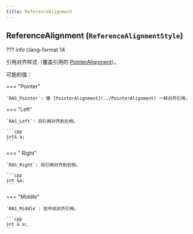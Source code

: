 ```yaml
---
title: ReferenceAlignment
---
```


## ReferenceAlignment (`ReferenceAlignmentStyle`)

??? info
    clang-format 14

引用对齐样式（覆盖引用的 [PointerAlignment](../PointerAlignment)）。

可能的值：

=== "Pointer"

    `RAS_Pointer`: 像 [PointerAlignment](../PointerAlignment) 一样对齐引用。

=== "Left"

    `RAS_Left`: 将引用对齐到左侧。

    ```cpp
    int& a;
    ```

=== " Right"

    `RAS_Right`: 将引用对齐到右侧。

    ```cpp
    int &a;
    ```

=== "Middle"

    `RAS_Middle`: 在中间对齐引用。

    ```cpp
    int & a;
    ```
